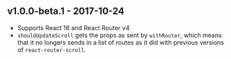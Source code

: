 v1.0.0-beta.1 - 2017-10-24
--------------------------------------

- Supports React 16 and React Router v4
- `shouldUpdateScroll` gets the props as sent by `withRouter`, which means that it no longers sends in a list of routes as it did with previous versions of `react-router-scroll`.